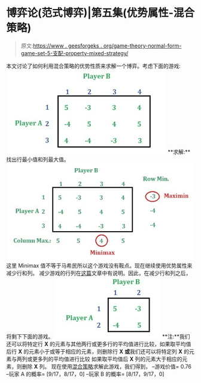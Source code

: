 # 博弈论(范式博弈)|第五集(优势属性-混合策略)

> 原文:[https://www . geesforgeks . org/game-theory-normal-form-game-set-5-支配-property-mixed-strategy/](https://www.geeksforgeeks.org/game-theory-normal-form-game-set-5-dominance-property-mixed-strategy/)

本文讨论了如何利用混合策略的优势性质来求解一个博弈。考虑下面的游戏:
![](img/f781802c2518545272ed338fd4c192cf.png)
**求解:**找出行最小值和列最大值。
![](img/9ceaaf8f09e9467edd64e98703c98e5e.png)
这里 Minimax 值不等于马希民所以这个游戏没有鞍点。现在继续使用优势属性来减少行和列。
减少游戏的行列在[这篇](https://www.geeksforgeeks.org/game-theory-normal-form-game-set-4-dominance-property-pure-strategy/)文章中有说明。因此，在减少行和列之后，将剩下下面的游戏。
![](img/77cbac62df393976ba9dd0c619633787.png)
**注:**我们还可以将特定行 **X** 的元素与其他两行或更多行的平均值进行比较，如果取平均值后行 **X** 的元素小于或等于相应的元素，则删除行 **X** **或**我们还可以将特定列 **X** 的元素与两列或更多列的平均值进行比较 如果取平均值后 **X** 列的元素大于相应的元素，则删除 **X** 列。
现在使用[混合策略](https://www.geeksforgeeks.org/game-theory-normal-form-game-set-3-game-with-mixed-strategy/)求解此游戏，我们得到，
–游戏价值= 0.76
–玩家 A 的概率= [9/17，8/17，0]
–玩家 B 的概率= [8/17，9/17，0]